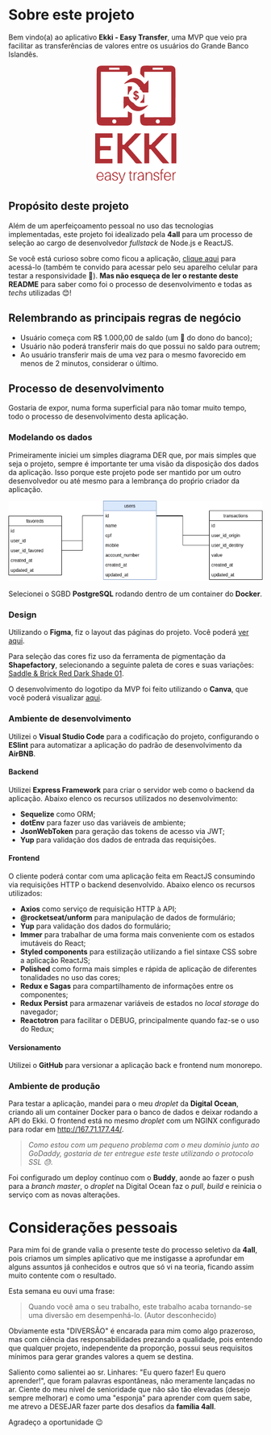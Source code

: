 # Sobre este projeto

Bem vindo(a) ao aplicativo **Ekki - Easy Transfer**, uma MVP que veio pra facilitar as transferências de valores entre os usuários do Grande Banco Islandês.

<p align="center">
  <img src="./ekki.png">
</p>

## Propósito deste projeto

Além de um aperfeiçoamento pessoal no uso das tecnologias implementadas, este projeto foi idealizado pela **4all** para um processo de seleção ao cargo de desenvolvedor _fullstack_ de Node.js e ReactJS.

Se você está curioso sobre como ficou a aplicação, <a href="http://167.71.177.44" target="_blank">clique aqui</a> para acessá-lo (também te convido para acessar pelo seu aparelho celular para testar a responsividade 📲). **Mas não esqueça de ler o restante deste README** para saber como foi o processo de desenvolvimento e todas as _techs_ utilizadas 😊!

## Relembrando as principais regras de negócio

- Usuário começa com R\$ 1.000,00 de saldo (um 🎁 do dono do banco);
- Usuário não poderá transferir mais do que possui no saldo para outrem;
- Ao usuário transferir mais de uma vez para o mesmo favorecido em menos de 2 minutos, considerar o último.

## Processo de desenvolvimento

Gostaria de expor, numa forma superficial para não tomar muito tempo, todo o processo de desenvolvimento desta aplicação.

### Modelando os dados

Primeiramente iniciei um simples diagrama DER que, por mais simples que seja o projeto, sempre é importante ter uma visão da disposição dos dados da aplicação. Isso porque este projeto pode ser mantido por um outro desenvolvedor ou até mesmo para a lembrança do proṕrio criador da aplicação.

![der](./der.png)

Selecionei o SGBD **PostgreSQL** rodando dentro de um container do **Docker**.

### Design

Utilizando o **Figma**, fiz o layout das páginas do projeto. Você poderá <a href="https://www.figma.com/file/gnyR14MsiygWP2kZJPbOvI/Ekki?node-id=0%3A1" target="_blank">ver aqui</a>.

Para seleção das cores fiz uso da ferramenta de pigmentação da **Shapefactory**, selecionando a seguinte paleta de cores e suas variações: <a href="https://pigment.shapefactory.co/?s=2&a=513026&b=c23949" target="_blank">Saddle & Brick Red Dark Shade 01</a>.

O desenvolvimento do logotipo da MVP foi feito utilizando o **Canva**, que você poderá visualizar <a href="https://www.canva.com/design/DADmiWGscH4/lVPKPhhTA68Z08j4f-2KPw/view?utm_content=DADmiWGscH4&utm_campaign=designshare&utm_medium=link&utm_source=sharebutton" target="_blank">aqui</a>.

### Ambiente de desenvolvimento

Utilizei o **Visual Studio Code** para a codificação do projeto, configurando o **ESlint** para automatizar a aplicação do padrão de desenvolvimento da **AirBNB**.

#### Backend

Utilizei **Express Framework** para criar o servidor web como o backend da aplicação. Abaixo elenco os recursos utilizados no desenvolvimento:

- **Sequelize** como ORM;
- **dotEnv** para fazer uso das variáveis de ambiente;
- **JsonWebToken** para geração das tokens de acesso via JWT;
- **Yup** para validação dos dados de entrada das requisições.

#### Frontend

O cliente poderá contar com uma aplicação feita em ReactJS consumindo via requisições HTTP o backend desenvolvido. Abaixo elenco os recursos utilizados:

- **Axios** como serviço de requisição HTTP à API;
- **@rocketseat/unform** para manipulação de dados de formulário;
- **Yup** para validação dos dados do formulário;
- **Immer** para trabalhar de uma forma mais conveniente com os estados imutáveis do React;
- **Styled components** para estilização utilizando a fiel sintaxe CSS sobre a aplicação ReactJS;
- **Polished** como forma mais simples e rápida de aplicação de diferentes tonalidades no uso das cores;
- **Redux e Sagas** para compartilhamento de informações entre os componentes;
- **Redux Persist** para armazenar variáveis de estados no _local storage_ do navegador;
- **Reactotron** para facilitar o DEBUG, principalmente quando faz-se o uso do Redux;

#### Versionamento

Utilizei o **GitHub** para versionar a aplicação back e frontend num monorepo.

### Ambiente de produção

Para testar a aplicação, mandei para o meu _droplet_ da **Digital Ocean**, criando ali um container Docker para o banco de dados e deixar rodando a API do Ekki. O frontend está no mesmo _droplet_ com um NGINX configurado para rodar em http://167.71.177.44/.

> _Como estou com um pequeno problema com o meu domínio junto ao GoDaddy, gostaria de ter entregue este teste utilizando o protocolo SSL 😓._

Foi configurado um deploy contínuo com o **Buddy**, aonde ao fazer o push para a _branch master_, o _droplet_ na Digital Ocean faz o _pull_, _build_ e reinicia o serviço com as novas alterações.

# Considerações pessoais

Para mim foi de grande valia o presente teste do processo seletivo da **4all**, pois criamos um simples aplicativo que me instigasse a aprofundar em alguns assuntos já conhecidos e outros que só vi na teoria, ficando assim muito contente com o resultado.

Esta semana eu ouvi uma frase:

> Quando você ama o seu trabalho, este trabalho acaba tornando-se uma diversão em desempenhá-lo. (Autor desconhecido)

Obviamente esta "DIVERSÃO" é encarada para mim como algo prazeroso, mas com ciência das responsabilidades prezando a qualidade, pois entendo que qualquer projeto, independente da proporção, possui seus requisitos mínimos para gerar grandes valores a quem se destina.

Saliento como salientei ao sr. Linhares: "Eu quero fazer! Eu quero aprender!", que foram palavras espontâneas, não meramente lançadas no ar. Ciente do meu nível de senioridade que não são tão elevadas (desejo sempre melhorar) e como uma "esponja" para aprender com quem sabe, me atrevo a DESEJAR fazer parte dos desafios da **família 4all**.

Agradeço a oportunidade 😉

